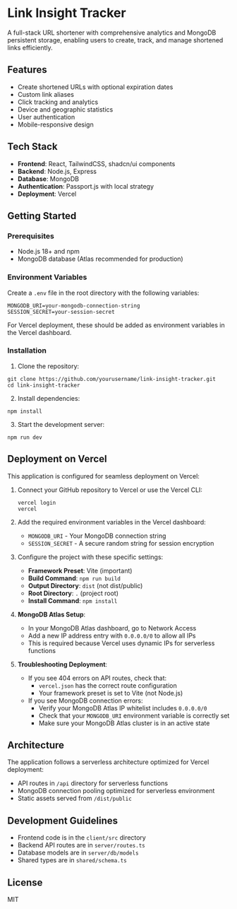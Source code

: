 # Link Insight Tracker

A full-stack URL shortener with comprehensive analytics and MongoDB persistent storage, enabling users to create, track, and manage shortened links efficiently.

## Features

- Create shortened URLs with optional expiration dates
- Custom link aliases
- Click tracking and analytics
- Device and geographic statistics
- User authentication
- Mobile-responsive design

## Tech Stack

- **Frontend**: React, TailwindCSS, shadcn/ui components
- **Backend**: Node.js, Express
- **Database**: MongoDB
- **Authentication**: Passport.js with local strategy
- **Deployment**: Vercel

## Getting Started

### Prerequisites

- Node.js 18+ and npm
- MongoDB database (Atlas recommended for production)

### Environment Variables

Create a `.env` file in the root directory with the following variables:

```
MONGODB_URI=your-mongodb-connection-string
SESSION_SECRET=your-session-secret
```

For Vercel deployment, these should be added as environment variables in the Vercel dashboard.

### Installation

1. Clone the repository:
```
git clone https://github.com/yourusername/link-insight-tracker.git
cd link-insight-tracker
```

2. Install dependencies:
```
npm install
```

3. Start the development server:
```
npm run dev
```

## Deployment on Vercel

This application is configured for seamless deployment on Vercel:

1. Connect your GitHub repository to Vercel or use the Vercel CLI:
   ```
   vercel login
   vercel
   ```

2. Add the required environment variables in the Vercel dashboard:
   - `MONGODB_URI` - Your MongoDB connection string
   - `SESSION_SECRET` - A secure random string for session encryption

3. Configure the project with these specific settings:
   - **Framework Preset**: Vite (important)
   - **Build Command**: `npm run build`
   - **Output Directory**: `dist` (not dist/public)
   - **Root Directory**: `.` (project root)
   - **Install Command**: `npm install`

4. **MongoDB Atlas Setup**:
   - In your MongoDB Atlas dashboard, go to Network Access
   - Add a new IP address entry with `0.0.0.0/0` to allow all IPs
   - This is required because Vercel uses dynamic IPs for serverless functions

5. **Troubleshooting Deployment**:
   - If you see 404 errors on API routes, check that:
     - `vercel.json` has the correct route configuration
     - Your framework preset is set to Vite (not Node.js)
   - If you see MongoDB connection errors:
     - Verify your MongoDB Atlas IP whitelist includes `0.0.0.0/0`
     - Check that your `MONGODB_URI` environment variable is correctly set
     - Make sure your MongoDB Atlas cluster is in an active state

## Architecture

The application follows a serverless architecture optimized for Vercel deployment:

- API routes in `/api` directory for serverless functions
- MongoDB connection pooling optimized for serverless environment
- Static assets served from `/dist/public`

## Development Guidelines

- Frontend code is in the `client/src` directory
- Backend API routes are in `server/routes.ts`
- Database models are in `server/db/models`
- Shared types are in `shared/schema.ts`

## License

MIT